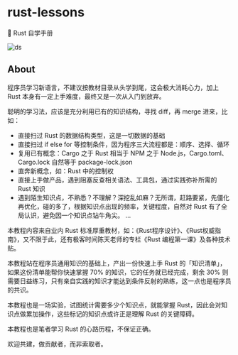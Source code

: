 # rust-lessons
📕 Rust 自学手册

![ds](/doc/cover.jpg "Rust 自学手册")

## About
程序员学习新语言，不建议按教材目录从头学到尾，这会极大消耗心力，加上 Rust 本身有一定上手难度，最终又是一次从入门到放弃。

聪明的学习法，应该是充分利用已有的知识结构，寻找 diff，再 merge 进来，比如：

- 直接扫过 Rust 的数据结构类型，这是一切数据的基础
- 直接扫过 if else for 等控制条件，因为程序三大流程都是：顺序、选择、循环
- 复用已有概念：Cargo 之于 Rust 相当于 NPM 之于 Node.js，Cargo.toml、Cargo.lock 自然等于 package-lock.json
- 直奔新概念，如：Rust 中的控制权
- 直接上手做产品，遇到阻塞反查相关语法、工具包，通过实践弥补所需的 Rust 知识
- 遇到陌生知识点，不熟悉？不理解？深挖乱如麻？无所谓，赶路要紧，先僵化再优化，碰的多了，根据知识点出现的频率，关键程度，自然对 Rust 有了全局认识，避免因一个知识点钻牛角尖。
...

本教程内容来自业内 Rust 标准厚重教材，如：《Rust程序设计》、《Rust权威指南》，又不限于此，还有极客时间陈天老师的专栏《Rust 编程第一课》及各种技术贴。

本教程站在程序员通用知识的基础上，产出一份快速上手 Rust 的「知识清单」，如果这份清单能帮你快速掌握 70% 的知识，它的任务就已经完成，剩余 30% 则需要日益练习，只有亲自实践的知识才能达到条件反射的熟练，这一点也是程序员的共识。

本教程也是一场实验，试图统计需要多少个知识点，就能掌握 Rust，因此会对知识点做累加操作，这些标记的知识点或许正是理解 Rust 的关键障碍。

本教程也是笔者学习 Rust 的心路历程，不保证正确。

欢迎共建，做贡献者，而非索取者。